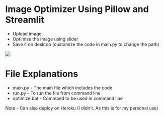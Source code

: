 # Image Optimizer Using Pillow and Streamlit

- Upload image
- Optimize the image using slider
- Save it on desktop (customize the code in main.py to change the path)

![](optimize.gif)

# File Explanations

- main.py - The main file which includes the code
- run.py - To run the file from command line
- optimize.bat - Command to be used in command line


Note - Can also deploy on Heroku (I didn't. As this is for my personal use)

